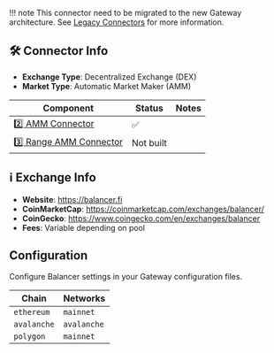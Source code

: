 !!! note
    This connector need to be migrated to the new Gateway architecture. See [Legacy Connectors](/gateway/connectors/) for more information.

## 🛠 Connector Info

- **Exchange Type**: Decentralized Exchange (DEX)
- **Market Type**: Automatic Market Maker (AMM)

| Component | Status | Notes | 
| --------- | ------ | ----- |
| [2️⃣ AMM Connector](#2-amm-connector) | ✅ |
| [3️⃣ Range AMM Connector](#3-range-amm-connector) | Not built |

## ℹ️ Exchange Info

- **Website**: <https://balancer.fi>
- **CoinMarketCap**: <https://coinmarketcap.com/exchanges/balancer/>
- **CoinGecko**: <https://www.coingecko.com/en/exchanges/balancer>
- **Fees**: Variable depending on pool

## Configuration

Configure Balancer settings in your Gateway configuration files.

| Chain | Networks | 
| ----- | -------- |
| `ethereum` | `mainnet` |
| `avalanche` | `avalanche` |
| `polygon` | `mainnet` |